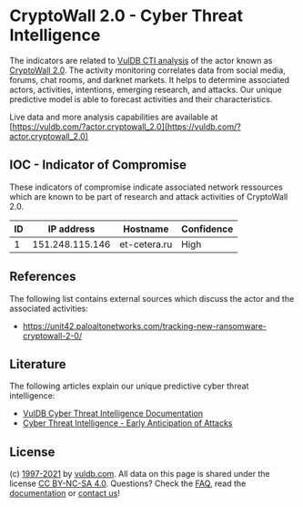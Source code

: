 # CryptoWall 2.0 - Cyber Threat Intelligence

The indicators are related to [VulDB CTI analysis](https://vuldb.com/?doc.cti) of the actor known as [CryptoWall 2.0](https://vuldb.com/?actor.cryptowall_2.0). The activity monitoring correlates data from social media, forums, chat rooms, and darknet markets. It helps to determine associated actors, activities, intentions, emerging research, and attacks. Our unique predictive model is able to forecast activities and their characteristics.

Live data and more analysis capabilities are available at [https://vuldb.com/?actor.cryptowall_2.0](https://vuldb.com/?actor.cryptowall_2.0)

## IOC - Indicator of Compromise

These indicators of compromise indicate associated network ressources which are known to be part of research and attack activities of CryptoWall 2.0.

ID | IP address | Hostname | Confidence
-- | ---------- | -------- | ----------
1 | 151.248.115.146 | et-cetera.ru | High

## References

The following list contains external sources which discuss the actor and the associated activities:

* https://unit42.paloaltonetworks.com/tracking-new-ransomware-cryptowall-2-0/

## Literature

The following articles explain our unique predictive cyber threat intelligence:

* [VulDB Cyber Threat Intelligence Documentation](https://vuldb.com/?doc.cti)
* [Cyber Threat Intelligence - Early Anticipation of Attacks](https://www.scip.ch/en/?labs.20201022)

## License

(c) [1997-2021](https://vuldb.com/?doc.changelog) by [vuldb.com](https://vuldb.com/?doc.about). All data on this page is shared under the license [CC BY-NC-SA 4.0](https://creativecommons.org/licenses/by-nc-sa/4.0/). Questions? Check the [FAQ](https://vuldb.com/?doc.faq), read the [documentation](https://vuldb.com/?doc) or [contact us](https://vuldb.com/?contact)!
